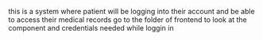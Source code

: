 this is a system where patient will be logging into their account and be able to access their medical records
go to the folder of frontend to look at the component and credentials needed while loggin in
